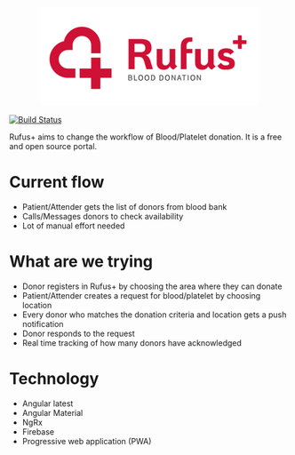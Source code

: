 <p align="center">
  <img src="https://raw.githubusercontent.com/forssri/blooddonation/master/src/assets/small-full-logo.png" />
</p>

[![Build Status](https://travis-ci.org/forssri/blooddonation.svg?branch=master)](https://travis-ci.org/forssri/blooddonation)

Rufus+ aims to change the workflow of Blood/Platelet donation. It is a free and open source portal.

# Current flow
 - Patient/Attender gets the list of donors from blood bank
 - Calls/Messages donors to check availability
 - Lot of manual effort needed

# What are we trying
 - Donor registers in Rufus+ by choosing the area where they can donate
 - Patient/Attender creates a request for blood/platelet by choosing location
 - Every donor who matches the donation criteria and location gets a push notification
 - Donor responds to the request
 - Real time tracking of how many donors have acknowledged

# Technology

 - Angular latest
 - Angular Material
 - NgRx
 - Firebase
 - Progressive web application (PWA)
